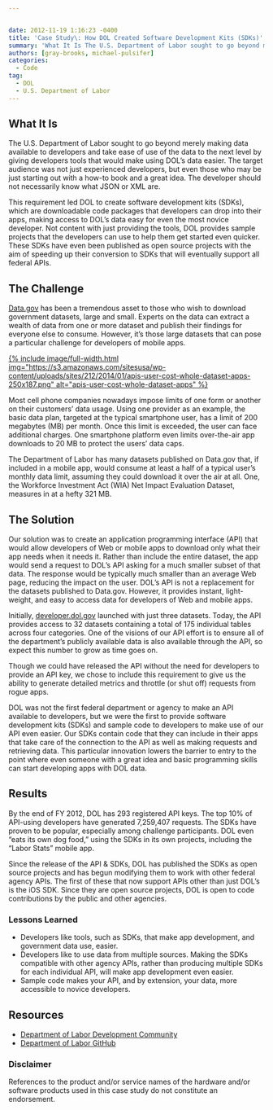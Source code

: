 ```yaml
---


date: 2012-11-19 1:16:23 -0400
title: 'Case Study\: How DOL Created Software Development Kits (SDKs)'
summary: 'What It Is The U.S. Department of Labor sought to go beyond merely making data available to developers and take ease of use of the data to the next level by giving developers tools that would make using DOL&rsquo;s data easier. The target audience was not just experienced developers, but even those who may be'
authors: [gray-brooks, michael-pulsifer]
categories:
  - Code
tag:
  - DOL
  - U.S. Department of Labor
---
```


## What It Is

The U.S. Department of Labor sought to go beyond merely making data available to developers and take ease of use of the data to the next level by giving developers tools that would make using DOL’s data easier. The target audience was not just experienced developers, but even those who may be just starting out with a how-to book and a great idea. The developer should not necessarily know what JSON or XML are.

This requirement led DOL to create software development kits (SDKs), which are downloadable code packages that developers can drop into their apps, making access to DOL’s data easy for even the most novice developer. Not content with just providing the tools, DOL provides sample projects that the developers can use to help them get started even quicker. These SDKs have even been published as open source projects with the aim of speeding up their conversion to SDKs that will eventually support all federal APIs.

## The Challenge

[Data.gov](http://www.data.gov/) has been a tremendous asset to those who wish to download government datasets, large and small. Experts on the data can extract a wealth of data from one or more dataset and publish their findings for everyone else to consume. However, it’s those large datasets that can pose a particular challenge for developers of mobile apps.

<a href="https://www.WHATEVER/2012/11/19/case-study-how-dol-created-software-development-kits-sdks/apis-user-cost-whole-dataset-apps/" rel="attachment wp-att-103422">
{% include image/full-width.html img="https://s3.amazonaws.com/sitesusa/wp-content/uploads/sites/212/2014/01/apis-user-cost-whole-dataset-apps-250x187.png" alt="apis-user-cost-whole-dataset-apps" %}</a>

Most cell phone companies nowadays impose limits of one form or another on their customers’ data usage. Using one provider as an example, the basic data plan, targeted at the typical smartphone user, has a limit of 200 megabytes (MB) per month. Once this limit is exceeded, the user can face additional charges. One smartphone platform even limits over-the-air app downloads to 20 MB to protect the users’ data caps.

The Department of Labor has many datasets published on Data.gov that, if included in a mobile app, would consume at least a half of a typical user’s monthly data limit, assuming they could download it over the air at all. One, the Workforce Investment Act (WIA) Net Impact Evaluation Dataset, measures in at a hefty 321 MB.

## The Solution

Our solution was to create an application programming interface (API) that would allow developers of Web or mobile apps to download only what their app needs when it needs it. Rather than include the entire dataset, the app would send a request to DOL’s API asking for a much smaller subset of that data. The response would be typically much smaller than an average Web page, reducing the impact on the user. DOL’s API is not a replacement for the datasets published to Data.gov. However, it provides instant, light-weight, and easy to access data for developers of Web and mobile apps.

Initially, [developer.dol.gov](http://developer.dol.gov/) launched with just three datasets. Today, the API provides access to 32 datasets containing a total of 175 individual tables across four categories. One of the visions of our API effort is to ensure all of the department&#8217;s publicly available data is also available through the API, so expect this number to grow as time goes on.

Though we could have released the API without the need for developers to provide an API key, we chose to include this requirement to give us the ability to generate detailed metrics and throttle (or shut off) requests from rogue apps.

DOL was not the first federal department or agency to make an API available to developers, but we were the first to provide software development kits (SDKs) and sample code to developers to make use of our API even easier. Our SDKs contain code that they can include in their apps that take care of the connection to the API as well as making requests and retrieving data. This particular innovation lowers the barrier to entry to the point where even someone with a great idea and basic programming skills can start developing apps with DOL data.

## Results

By the end of FY 2012, DOL has 293 registered API keys. The top 10% of API-using developers have generated 7,259,407 requests. The SDKs have proven to be popular, especially among challenge participants. DOL even &#8220;eats its own dog food,&#8221; using the SDKs in its own projects, including the “Labor Stats” mobile app.

Since the release of the API & SDKs, DOL has published the SDKs as open source projects and has begun modifying them to work with other federal agency APIs. The first of these that now support APIs other than just DOL’s is the iOS SDK. Since they are open source projects, DOL is open to code contributions by the public and other agencies.

### Lessons Learned

  * Developers like tools, such as SDKs, that make app development, and government data use, easier.
  * Developers like to use data from multiple sources. Making the SDKs compatible with other agency APIs, rather than producing multiple SDKs for each individual API, will make app development even easier.
  * Sample code makes your API, and by extension, your data, more accessible to novice developers.

## Resources

  * [Department of Labor Development Community](http://developer.dol.gov/)
  * [Department of Labor GitHub](https://github.com/USDepartmentofLabor)

### Disclaimer

References to the product and/or service names of the hardware and/or software products used in this case study do not constitute an endorsement.
